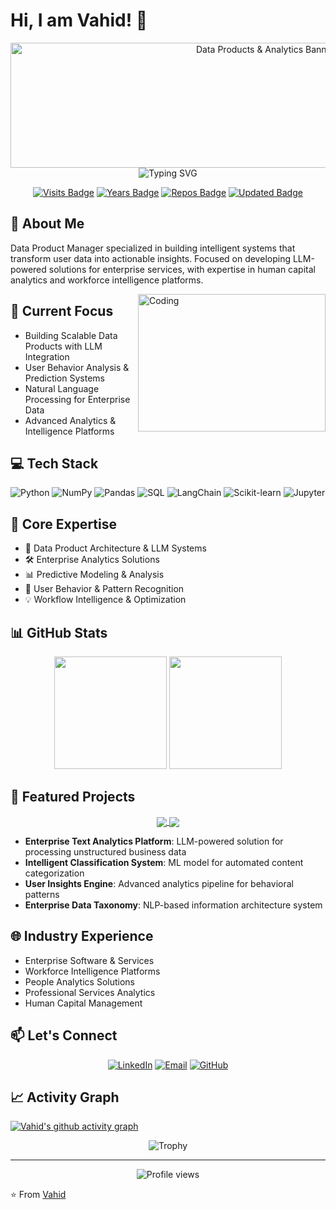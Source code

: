 # Hi, I am Vahid! 👋 

<div align="center">
  <img src="data-products-banner.svg" width="800" height="200" alt="Data Products & Analytics Banner">
  
  <img src="https://readme-typing-svg.herokuapp.com?font=Fira+Code&pause=1000&color=70A4FC&center=true&vCenter=true&width=435&lines=Data+Product+Manager+%F0%9F%9A%80;LLM+Pipeline+Architect+%F0%9F%94%AE;User+Analytics+Specialist+%F0%9F%93%8A;ML+Systems+Builder+%F0%9F%94%A7" alt="Typing SVG" />
  
  [![Visits Badge](https://badges.pufler.dev/visits/vfaraji89/vfaraji89)](https://badges.pufler.dev)
  [![Years Badge](https://badges.pufler.dev/years/vfaraji89)](https://badges.pufler.dev)
  [![Repos Badge](https://badges.pufler.dev/repos/vfaraji89)](https://badges.pufler.dev)
  [![Updated Badge](https://badges.pufler.dev/updated/vfaraji89/vfaraji89)](https://badges.pufler.dev)
</div>

## 🚀 About Me

Data Product Manager specialized in building intelligent systems that transform user data into actionable insights. Focused on developing LLM-powered solutions for enterprise services, with expertise in human capital analytics and workforce intelligence platforms.

<img align="right" alt="Coding" src="https://github.com/abhisheknaiidu/abhisheknaiidu/blob/master/code.gif?raw=true" width="300" height="220" />

## 🔭 Current Focus

- Building Scalable Data Products with LLM Integration
- User Behavior Analysis & Prediction Systems
- Natural Language Processing for Enterprise Data
- Advanced Analytics & Intelligence Platforms

## 💻 Tech Stack

![Python](https://img.shields.io/badge/python-3670A0?style=for-the-badge&logo=python&logoColor=ffdd54)
![NumPy](https://img.shields.io/badge/numpy-%23013243.svg?style=for-the-badge&logo=numpy&logoColor=white)
![Pandas](https://img.shields.io/badge/pandas-%23150458.svg?style=for-the-badge&logo=pandas&logoColor=white)
![SQL](https://img.shields.io/badge/SQL-%2300f.svg?style=for-the-badge&logo=sqlite&logoColor=white)
![LangChain](https://img.shields.io/badge/LangChain-%23E34F26.svg?style=for-the-badge&logo=chainlink&logoColor=white)
![Scikit-learn](https://img.shields.io/badge/scikit--learn-%23F7931E.svg?style=for-the-badge&logo=scikit-learn&logoColor=white)
![Jupyter](https://img.shields.io/badge/Jupyter-%23F37626.svg?style=for-the-badge&logo=Jupyter&logoColor=white)

## 🎯 Core Expertise

- 🔄 Data Product Architecture & LLM Systems
- 🛠️ Enterprise Analytics Solutions
- 📊 Predictive Modeling & Analysis
- 🎯 User Behavior & Pattern Recognition
- 💡 Workflow Intelligence & Optimization

## 📊 GitHub Stats

<div align="center">
  <img height="180em" src="https://github-readme-stats.vercel.app/api?username=vfaraji89&show_icons=true&theme=tokyonight&include_all_commits=true&count_private=true"/>
  <img height="180em" src="https://github-readme-stats.vercel.app/api/top-langs/?username=vfaraji89&layout=compact&langs_count=8&theme=tokyonight"/>
</div>

## 🌟 Featured Projects

<div align="center">
  <a href="https://github.com/vfaraji89/text-analytics-platform">
    <img align="center" src="https://github-readme-stats.vercel.app/api/pin/?username=vfaraji89&repo=text-analytics-platform&theme=tokyonight" />
  </a>
  <a href="https://github.com/vfaraji89/intelligent-classifier">
    <img align="center" src="https://github-readme-stats.vercel.app/api/pin/?username=vfaraji89&repo=intelligent-classifier&theme=tokyonight" />
  </a>
</div>

- **Enterprise Text Analytics Platform**: LLM-powered solution for processing unstructured business data
- **Intelligent Classification System**: ML model for automated content categorization
- **User Insights Engine**: Advanced analytics pipeline for behavioral patterns
- **Enterprise Data Taxonomy**: NLP-based information architecture system

## 🌐 Industry Experience

- Enterprise Software & Services
- Workforce Intelligence Platforms
- People Analytics Solutions
- Professional Services Analytics
- Human Capital Management

## 📫 Let's Connect

<div align="center">
  
[![LinkedIn](https://img.shields.io/badge/LinkedIn-%230077B5.svg?style=for-the-badge&logo=linkedin&logoColor=white)](https://www.linkedin.com/in/vahid-faraji)
[![Email](https://img.shields.io/badge/Email-D14836?style=for-the-badge&logo=gmail&logoColor=white)](mailto:vfaraji89@gmail.com)
[![GitHub](https://img.shields.io/badge/GitHub-100000?style=for-the-badge&logo=github&logoColor=white)](https://github.com/vfaraji89)
  
</div>

## 📈 Activity Graph

[![Vahid's github activity graph](https://github-readme-activity-graph.vercel.app/graph?username=vfaraji89&theme=tokyo-night)](https://github.com/ashutosh00710/github-readme-activity-graph)

<div align="center">
  <img src="https://github-profile-trophy.vercel.app/?username=vfaraji89&theme=tokyonight&no-frame=false&no-bg=false&margin-w=4&row=1" alt="Trophy"/>
</div>

---

<div align="center">
  <img src="https://komarev.com/ghpvc/?username=vfaraji89&label=Profile%20views&color=0e75b6&style=flat" alt="Profile views" />
</div>

⭐️ From [Vahid](https://github.com/vfaraji89)
